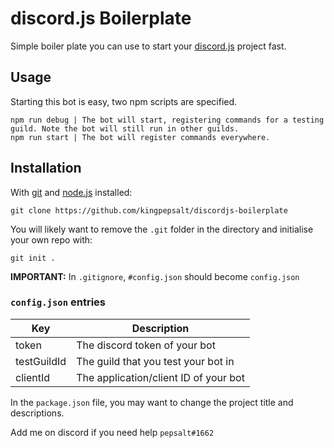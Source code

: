 # discord.js Boilerplate
Simple boiler plate you can use to start your [discord.js](https://discord.js.org/#/) project fast.

## Usage
Starting this bot is easy, two npm scripts are specified. 
```
npm run debug | The bot will start, registering commands for a testing guild. Note the bot will still run in other guilds.
npm run start | The bot will register commands everywhere.
```

## Installation 
With [git](https://git-scm.com/) and [node.js](https://nodejs.org/) installed:
```
git clone https://github.com/kingpepsalt/discordjs-boilerplate
```
You will likely want to remove the `.git` folder in the directory and initialise your own repo with:
```
git init .
```
**IMPORTANT:** In `.gitignore`, `#config.json` should become `config.json`
### `config.json` entries
Key|Description
---|---
token|The discord token of your bot
testGuildId|The guild that you test your bot in
clientId|The application/client ID of your bot

In the `package.json` file, you may want to change the project title and descriptions.

Add me on discord if you need help `pepsalt#1662`